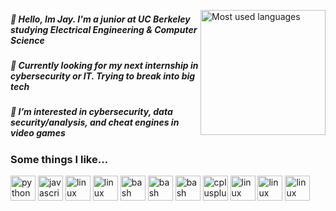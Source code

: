 
<a href="#"><img align="right" src="https://github-readme-stats.vercel.app/api/top-langs/?username=K1zum1&theme=dark&hide_border=false&include_all_commits=false&count_private=true&layout=compact" height="200px" alt="Most used languages"></a>

##### 👋 Hello, Im Jay. I'm a junior at UC Berkeley studying Electrical Engineering & Computer Science
##### 🧐 Currently looking for my next internship in cybersecurity or IT. Trying to break into big tech
##### 👀 I’m interested in cybersecurity, data security/analysis, and cheat engines in video games



### Some things I like...
<div align="left">
  <img src="https://img.shields.io/badge/Python-3776AB?logo=python&logoColor=white&style=for-the-badge" height="40" alt="python logo"  />
  <img src="https://img.shields.io/badge/JavaScript-F7DF1E?logo=javascript&logoColor=black&style=for-the-badge" height="40" alt="javascript logo"  />
  <img src="https://img.shields.io/badge/shell_script-%23121011.svg?style=for-the-badge&logo=gnu-bash&logoColor=white" height="40" alt="linux logo"  />
  <img src="https://img.shields.io/badge/Linux-FCC624?logo=linux&logoColor=black&style=for-the-badge" height="40" alt="linux logo" />
  <img src="https://img.shields.io/badge/GNU Bash-4EAA25?logo=gnubash&logoColor=white&style=for-the-badge" height="40" alt="bash logo"  />
  <img src="https://img.shields.io/badge/git-%23F05033.svg?style=for-the-badge&logo=git&logoColor=white" height="40" alt="bash logo"  />
  <img src="https://img.shields.io/badge/jira-%230A0FFF.svg?style=for-the-badge&logo=jira&logoColor=white" height="40" alt="bash logo"  />
  <img src="https://img.shields.io/badge/C++-00599C?logo=cplusplus&logoColor=white&style=for-the-badge" height="40" alt="cplusplus logo" />
  <img src="https://img.shields.io/badge/react-%2320232a.svg?style=for-the-badge&logo=react&logoColor=%2361DAFB" height="40" alt="linux logo"  />
  <img src="https://img.shields.io/badge/splunk-%23000000.svg?style=for-the-badge&logo=splunk&logoColor=white" height="40" alt="linux logo"  />
  <img src="https://img.shields.io/badge/kubernetes-%23326ce5.svg?style=for-the-badge&logo=kubernetes&logoColor=white" height="40" alt="linux logo"  />
</div>





